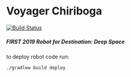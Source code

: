 # Voyager Chiriboga
[![Build Status](https://travis-ci.com/rambots/Voyager-Chiriboga.svg?branch=drive-system-dev)](https://travis-ci.com/rambots/Voyager-Chiriboga)

##### FIRST 2019 Robot for Destination: Deep Space

to deploy robot code run:

```
./gradlew build deploy
```
